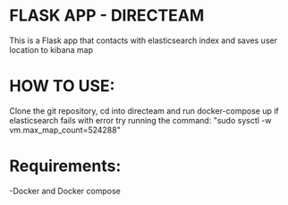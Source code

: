 # FLASK APP - DIRECTEAM
This is a Flask app that contacts with elasticsearch index and saves user location to kibana map

# HOW TO USE:
Clone the git repository, cd into directeam and run docker-compose up
if elasticsearch fails with error try running the command: "sudo sysctl -w vm.max_map_count=524288"

# Requirements:
-Docker and Docker compose
